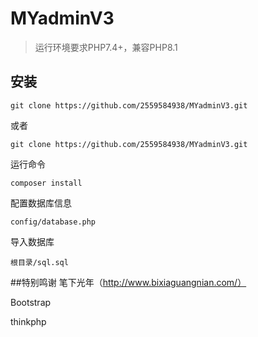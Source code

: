 MYadminV3
===============

> 运行环境要求PHP7.4+，兼容PHP8.1



## 安装

~~~
git clone https://github.com/2559584938/MYadminV3.git
~~~
或者

~~~
git clone https://github.com/2559584938/MYadminV3.git
~~~

运行命令
~~~
composer install
~~~
配置数据库信息

~~~
config/database.php
~~~

导入数据库

~~~
根目录/sql.sql
~~~

##特别鸣谢
笔下光年（http://www.bixiaguangnian.com/）

Bootstrap

thinkphp


